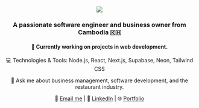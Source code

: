 <h1 align="center">
  <a href="https://github.com/your-username">
    <img src="https://readme-typing-svg.herokuapp.com/?font=Righteous&size=35&center=true&vCenter=true&width=500&height=70&duration=4000&lines=Hi+There!+%F0%9F%91%8B+I'm+Ear+Hengleap" />
  </a>
</h1>

<h3 align="center">
  A passionate software engineer and business owner from Cambodia 🇰🇭
</h3>

<h4 align="center">
  🚀 Currently working on projects in web development.
</h4>

<p align="center">
  💻 Technologies & Tools: Node.js, React, Next.js, Supabase, Neon, Tailwind CSS
</p>

<p align="center">
  💬 Ask me about business management, software development, and the restaurant industry.
</p>

<p align="center">
  📧 <a href="mailto:hengleap70@gmail.com">Email me</a> | 💼 <a href="https://www.linkedin.com/in/earhengleap/">LinkedIn</a> | 🌐 <a href="hengleap.vercel.app">Portfolio</a>
</p>
